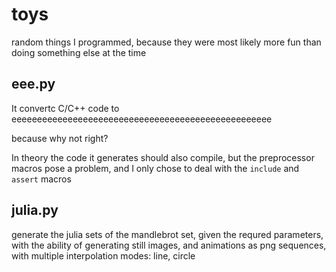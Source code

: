 # toys

random things I programmed, because they were most likely more fun than doing
something else at the time

## eee.py

It convertc C/C++ code to eeeeeeeeeeeeeeeeeeeeeeeeeeeeeeeeeeeeeeeeeeeeeeeeeee

because why not right?

In theory the code it generates should also compile, but the preprocessor macros
pose a problem, and I only chose to deal with the `include` and `assert` macros

## julia.py

generate the julia sets of the mandlebrot set, given the requred parameters,
with the ability of generating still images, and animations as png sequences,
with multiple interpolation modes: line, circle
